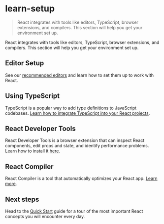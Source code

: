 # learn-setup

> React integrates with tools like editors, TypeScript, browser extensions, and compilers. This section will help you get your environment set up.



React integrates with tools like editors, TypeScript, browser extensions, and compilers. This section will help you get your environment set up.

## Editor Setup[](#editor-setup "Link for Editor Setup")

See our [recommended editors](/learn/editor-setup) and learn how to set them up to work with React.

## Using TypeScript[](#using-typescript "Link for Using TypeScript")

TypeScript is a popular way to add type definitions to JavaScript codebases. [Learn how to integrate TypeScript into your React projects](/learn/typescript).

## React Developer Tools[](#react-developer-tools "Link for React Developer Tools")

React Developer Tools is a browser extension that can inspect React components, edit props and state, and identify performance problems. Learn how to install it [here](/learn/react-developer-tools).

## React Compiler[](#react-compiler "Link for React Compiler")

React Compiler is a tool that automatically optimizes your React app. [Learn more](/learn/react-compiler).

## Next steps[](#next-steps "Link for Next steps")

Head to the [Quick Start](/learn) guide for a tour of the most important React concepts you will encounter every day.
